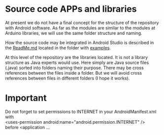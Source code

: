 # Source code APPs and libraries
At present we do not have a final concept for the structure of the repository with Android software. As far as the modules are similar to the modules at Arduino libraries, we will use the same folder structure and naming.

How the source code may be integrated in Android Studio is described in the [ReadMe.md](https://github.com/RobertPatzke/homeautomation/blob/developer/apps/SocManNet/examplesAndroid/ReadMe.md) located in the folder with [examples](https://github.com/RobertPatzke/homeautomation/tree/developer/apps/SocManNet/examplesAndroid).

At this level of the repository are the libraries located. It is not a library structure as Java experts would use. Here simply are Java source files (.java) sorted into folders naming their purpose. There may be cross references between the files inside a folder. But we will avoid cross references between files in different folders (I hope it works).

# Important
Do not forget to set permissions to INTERNET in your AndroidManifest.xml with <br/>
  \<uses-permission android:name="android.permission.INTERNET" /> <br/>
before <application ...
